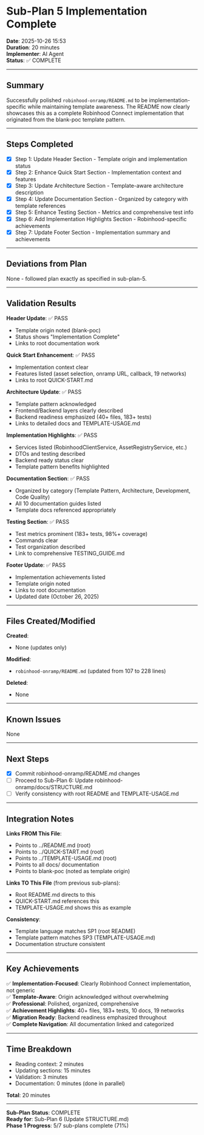 # Sub-Plan 5 Implementation Complete

**Date**: 2025-10-26 15:53  
**Duration**: 20 minutes  
**Implementer**: AI Agent  
**Status**: ✅ COMPLETE

---

## Summary

Successfully polished `robinhood-onramp/README.md` to be implementation-specific while maintaining template awareness. The README now clearly showcases this as a complete Robinhood Connect implementation that originated from the blank-poc template pattern.

---

## Steps Completed

- [x] Step 1: Update Header Section - Template origin and implementation status
- [x] Step 2: Enhance Quick Start Section - Implementation context and features
- [x] Step 3: Update Architecture Section - Template-aware architecture description
- [x] Step 4: Update Documentation Section - Organized by category with template references
- [x] Step 5: Enhance Testing Section - Metrics and comprehensive test info
- [x] Step 6: Add Implementation Highlights Section - Robinhood-specific achievements
- [x] Step 7: Update Footer Section - Implementation summary and achievements

---

## Deviations from Plan

None - followed plan exactly as specified in sub-plan-5.

---

## Validation Results

**Header Update**: ✅ PASS  
- Template origin noted (blank-poc)
- Status shows "Implementation Complete"
- Links to root documentation work

**Quick Start Enhancement**: ✅ PASS  
- Implementation context clear
- Features listed (asset selection, onramp URL, callback, 19 networks)
- Links to root QUICK-START.md

**Architecture Update**: ✅ PASS  
- Template pattern acknowledged
- Frontend/Backend layers clearly described
- Backend readiness emphasized (40+ files, 183+ tests)
- Links to detailed docs and TEMPLATE-USAGE.md

**Implementation Highlights**: ✅ PASS  
- Services listed (RobinhoodClientService, AssetRegistryService, etc.)
- DTOs and testing described
- Backend ready status clear
- Template pattern benefits highlighted

**Documentation Section**: ✅ PASS  
- Organized by category (Template Pattern, Architecture, Development, Code Quality)
- All 10 documentation guides listed
- Template docs referenced appropriately

**Testing Section**: ✅ PASS  
- Test metrics prominent (183+ tests, 98%+ coverage)
- Commands clear
- Test organization described
- Link to comprehensive TESTING_GUIDE.md

**Footer Update**: ✅ PASS  
- Implementation achievements listed
- Template origin noted
- Links to root documentation
- Updated date (October 26, 2025)

---

## Files Created/Modified

**Created**:
- None (updates only)

**Modified**:
- `robinhood-onramp/README.md` (updated from 107 to 228 lines)

**Deleted**:
- None

---

## Known Issues

None

---

## Next Steps

- [x] Commit robinhood-onramp/README.md changes
- [ ] Proceed to Sub-Plan 6: Update robinhood-onramp/docs/STRUCTURE.md
- [ ] Verify consistency with root README and TEMPLATE-USAGE.md

---

## Integration Notes

**Links FROM This File**:
- Points to ../README.md (root)
- Points to ../QUICK-START.md (root)
- Points to ../TEMPLATE-USAGE.md (root)
- Points to all docs/ documentation
- Points to blank-poc (noted as template origin)

**Links TO This File** (from previous sub-plans):
- Root README.md directs to this
- QUICK-START.md references this
- TEMPLATE-USAGE.md shows this as example

**Consistency**:
- Template language matches SP1 (root README)
- Template pattern matches SP3 (TEMPLATE-USAGE.md)
- Documentation structure consistent

---

## Key Achievements

✅ **Implementation-Focused**: Clearly Robinhood Connect implementation, not generic  
✅ **Template-Aware**: Origin acknowledged without overwhelming  
✅ **Professional**: Polished, organized, comprehensive  
✅ **Achievement Highlights**: 40+ files, 183+ tests, 10 docs, 19 networks  
✅ **Migration Ready**: Backend readiness emphasized throughout  
✅ **Complete Navigation**: All documentation linked and categorized

---

## Time Breakdown

- Reading context: 2 minutes
- Updating sections: 15 minutes
- Validation: 3 minutes
- Documentation: 0 minutes (done in parallel)

**Total**: 20 minutes

---

**Sub-Plan Status**: COMPLETE  
**Ready for**: Sub-Plan 6 (Update STRUCTURE.md)  
**Phase 1 Progress**: 5/7 sub-plans complete (71%)

